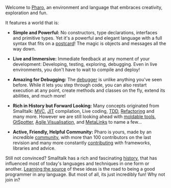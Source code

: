 Welcome to [Pharo](http://www.pharo.org), an environment and language that embraces creativity, exploration and fun.

It features a world that is:

- **Simple and Powerful:** No constructors, type declarations, interfaces and primitive types. Yet it's a powerful and elegant language with a full syntax that fits on a [postcard](https://en.wikipedia.org/wiki/File:Pharo_syntax_postcard.svg)! The magic is objects and messages all the way down.

- **Live and Immersive:** Immediate feedback at any moment of your development: Developing, testing, exploring, debugging. Even in live environments, you don't have to wait to compile and deploy!

- **Amazing for Debugging:** The [debugger](https://medium.com/@richardeng/how-to-use-the-pharo-debugger-eb554a2950b6) is unlike anything you've seen before. While it lets you step through code, you can also restart execution at any point, create methods and classes on the fly, extend its abilities, and much more!

- **Rich in History but Forward Looking:** Many concepts originated from Smalltalk: [MVC](http://heim.ifi.uio.no/~trygver/themes/mvc/mvc-index.html), [JIT](https://www.wikiwand.com/en/Just-in-time_compilation) compilation, Live coding, [TDD](https://en.wikipedia.org/wiki/SUnit), [Refactoring](http://www.academia.edu/10644191/A_Refactoring_Tool_for_Smalltalk) and many more. However we are still looking ahead with [moldable tools](https://gtoolkit.com/), [GtSpotter](http://www.humane-assessment.com/blog/introducing-gtspotter), [Agile Visualisation](http://agilevisualization.com/), and [MetaLinks](https://www.slideshare.net/MarcusDenker/lecture-metalinks) to name a few...

- **Active, Friendly, Helpful Community:** Pharo is yours, made by an incredible [community](http://pharo.org/community), with more than 100 contributors on the last revision and many more constantly [contributing](http://pharo.org/contribute) with frameworks, libraries and advice.

Still not convinced? Smalltalk has a rich and fascinating [history](http://worrydream.com/EarlyHistoryOfSmalltalk/), that has influenced most of today's languages and techniques in one form or another. [Learning the source](https://twitter.com/dhh/status/950145591379742727) of these ideas is the road to being a good programmer in any language. But most of all, its just incredibly fun! Why not join in?